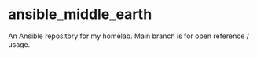 # ansible_middle_earth
An Ansible repository for my homelab. Main branch is for open reference / usage.
